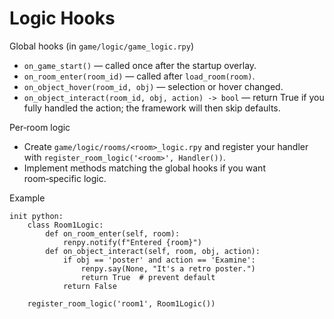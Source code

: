 # Logic Hooks

Global hooks (in `game/logic/game_logic.rpy`)
- `on_game_start()` — called once after the startup overlay.
- `on_room_enter(room_id)` — called after `load_room(room)`.
- `on_object_hover(room_id, obj)` — selection or hover changed.
- `on_object_interact(room_id, obj, action) -> bool` — return True if you fully handled the action; the framework will then skip defaults.

Per‑room logic
- Create `game/logic/rooms/<room>_logic.rpy` and register your handler with `register_room_logic('<room>', Handler())`.
- Implement methods matching the global hooks if you want room‑specific logic.

Example
```renpy
init python:
    class Room1Logic:
        def on_room_enter(self, room):
            renpy.notify(f"Entered {room}")
        def on_object_interact(self, room, obj, action):
            if obj == 'poster' and action == 'Examine':
                renpy.say(None, "It's a retro poster.")
                return True  # prevent default
            return False

    register_room_logic('room1', Room1Logic())
```


